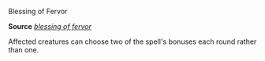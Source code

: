 Blessing of Fervor

**Source** [_blessing of fervor_](/pathfinderRPG/prd/advanced/spells/blessingOfFervor.html#_blessing-of-fervor)

Affected creatures can choose two of the spell's bonuses each round rather than one.

